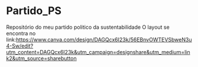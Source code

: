 # Partido_PS
Repositório do meu partido politico da sustentabilidade
O layout se encontra no link:https://www.canva.com/design/DAGQcx6I23k/56EBnvOWTEVSbweN3u4-Sw/edit?utm_content=DAGQcx6I23k&utm_campaign=designshare&utm_medium=link2&utm_source=sharebutton
